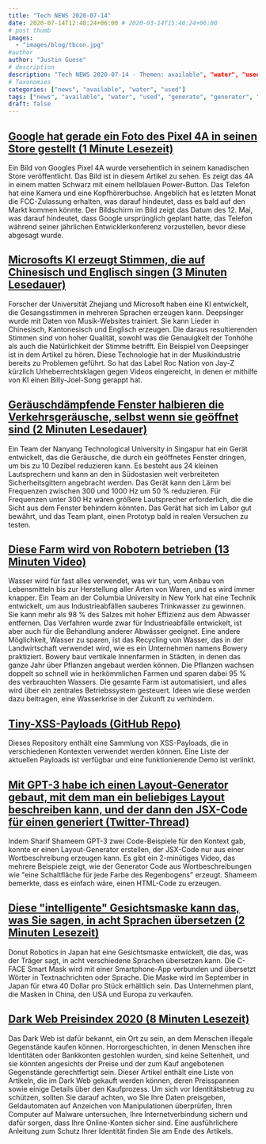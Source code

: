 ```yaml
---
title: "Tech NEWS 2020-07-14"
date: 2020-07-14T12:40:24+06:00 # 2020-03-14T15:40:24+06:00
# post thumb
images:
  - "images/blog/tbcon.jpg"
#author
author: "Justin Guese"
# description
description: "Tech NEWS 2020-07-14 - Themen: available", "water", "used"
# Taxonomies
categories: ["news", "available", "water", "used"]
tags: ["news", "available", "water", "used", "generate", "generator", "code"]
draft: false
---
```


## [Google hat gerade ein Foto des Pixel 4A in seinen Store gestellt (1 Minute Lesezeit)](https://www.theverge.com/2020/7/13/21322656/google-pixel-4a-official-photo-leak-store/1/010001734ccfebdb-5e42bd0f-489f-4dcb-8826-0a67f23a2fef-000000/uQt5P3rX4LPNJUCSKqXcegB-BBwW7BVW6fMQLDkg_0U=149)

 Ein Bild von Googles Pixel 4A wurde versehentlich in seinem kanadischen Store veröffentlicht. Das Bild ist in diesem Artikel zu sehen. Es zeigt das 4A in einem matten Schwarz mit einem hellblauen Power-Button. Das Telefon hat eine Kamera und eine Kopfhörerbuchse. Angeblich hat es letzten Monat die FCC-Zulassung erhalten, was darauf hindeutet, dass es bald auf den Markt kommen könnte. Der Bildschirm im Bild zeigt das Datum des 12. Mai, was darauf hindeutet, dass Google ursprünglich geplant hatte, das Telefon während seiner jährlichen Entwicklerkonferenz vorzustellen, bevor diese abgesagt wurde.

## [Microsofts KI erzeugt Stimmen, die auf Chinesisch und Englisch singen (3 Minuten Lesedauer)](https://venturebeat.com/2020/07/13/microsofts-ai-generates-voices-that-sing-in-chinese-and-english//1/010001734ccfebdb-5e42bd0f-489f-4dcb-8826-0a67f23a2fef-000000/pvbPiRNNluleKkY7wnd1ary5s5_aQp1i8V2gP6udpIo=149)

 Forscher der Universität Zhejiang und Microsoft haben eine KI entwickelt, die Gesangsstimmen in mehreren Sprachen erzeugen kann. Deepsinger wurde mit Daten von Musik-Websites trainiert. Sie kann Lieder in Chinesisch, Kantonesisch und Englisch erzeugen. Die daraus resultierenden Stimmen sind von hoher Qualität, sowohl was die Genauigkeit der Tonhöhe als auch die Natürlichkeit der Stimme betrifft. Ein Beispiel von Deepsinger ist in dem Artikel zu hören. Diese Technologie hat in der Musikindustrie bereits zu Problemen geführt. So hat das Label Roc Nation von Jay-Z kürzlich Urheberrechtsklagen gegen Videos eingereicht, in denen er mithilfe von KI einen Billy-Joel-Song gerappt hat.

## [Geräuschdämpfende Fenster halbieren die Verkehrsgeräusche, selbst wenn sie geöffnet sind (2 Minuten Lesedauer)](https://www.newscientist.com/article/2248486-noise-cancelling-windows-halve-traffic-sounds-even-when-theyre-open//1/010001734ccfebdb-5e42bd0f-489f-4dcb-8826-0a67f23a2fef-000000/E_SzKyAneqbD49f-4uf1S6-M0nccufXqgp_EliGx5jE=149)

 Ein Team der Nanyang Technological University in Singapur hat ein Gerät entwickelt, das die Geräusche, die durch ein geöffnetes Fenster dringen, um bis zu 10 Dezibel reduzieren kann. Es besteht aus 24 kleinen Lautsprechern und kann an den in Südostasien weit verbreiteten Sicherheitsgittern angebracht werden. Das Gerät kann den Lärm bei Frequenzen zwischen 300 und 1000 Hz um 50 % reduzieren. Für Frequenzen unter 300 Hz wären größere Lautsprecher erforderlich, die die Sicht aus dem Fenster behindern könnten. Das Gerät hat sich im Labor gut bewährt, und das Team plant, einen Prototyp bald in realen Versuchen zu testen.

## [Diese Farm wird von Robotern betrieben (13 Minuten Video)](https://www.youtube.com/watch?v=8A4Smye80Lw&feature=youtu.be/1/010001734ccfebdb-5e42bd0f-489f-4dcb-8826-0a67f23a2fef-000000/5hxkXnDX9XvVci15TTEu-GSx5RvFADETSibx_VW90Zg=149)

 Wasser wird für fast alles verwendet, was wir tun, vom Anbau von Lebensmitteln bis zur Herstellung aller Arten von Waren, und es wird immer knapper. Ein Team an der Columbia University in New York hat eine Technik entwickelt, um aus Industrieabfällen sauberes Trinkwasser zu gewinnen. Sie kann mehr als 98 % des Salzes mit hoher Effizienz aus dem Abwasser entfernen. Das Verfahren wurde zwar für Industrieabfälle entwickelt, ist aber auch für die Behandlung anderer Abwässer geeignet. Eine andere Möglichkeit, Wasser zu sparen, ist das Recycling von Wasser, das in der Landwirtschaft verwendet wird, wie es ein Unternehmen namens Bowery praktiziert. Bowery baut vertikale Innenfarmen in Städten, in denen das ganze Jahr über Pflanzen angebaut werden können. Die Pflanzen wachsen doppelt so schnell wie in herkömmlichen Farmen und sparen dabei 95 % des verbrauchten Wassers. Die gesamte Farm ist automatisiert, und alles wird über ein zentrales Betriebssystem gesteuert. Ideen wie diese werden dazu beitragen, eine Wasserkrise in der Zukunft zu verhindern.

## [Tiny-XSS-Payloads (GitHub Repo)](https://github.com/terjanq/Tiny-XSS-Payloads/1/010001734ccfebdb-5e42bd0f-489f-4dcb-8826-0a67f23a2fef-000000/1ClEZ3EYSSBat9wZ0ONH-I9USQMNV-yaEJkbU7VfRzg=149)

 Dieses Repository enthält eine Sammlung von XSS-Payloads, die in verschiedenen Kontexten verwendet werden können. Eine Liste der aktuellen Payloads ist verfügbar und eine funktionierende Demo ist verlinkt.

## [Mit GPT-3 habe ich einen Layout-Generator gebaut, mit dem man ein beliebiges Layout beschreiben kann, und der dann den JSX-Code für einen generiert (Twitter-Thread)](https://twitter.com/sharifshameem/status/1282676454690451457/1/010001734ccfebdb-5e42bd0f-489f-4dcb-8826-0a67f23a2fef-000000/Wi0uCb0sNTToIeR5eDT1pYXidm2axVx6Gl3hcPrPPoQ=149)

 Indem Sharif Shameem GPT-3 zwei Code-Beispiele für den Kontext gab, konnte er einen Layout-Generator erstellen, der JSX-Code nur aus einer Wortbeschreibung erzeugen kann. Es gibt ein 2-minütiges Video, das mehrere Beispiele zeigt, wie der Generator Code aus Wortbeschreibungen wie "eine Schaltfläche für jede Farbe des Regenbogens" erzeugt. Shameem bemerkte, dass es einfach wäre, einen HTML-Code zu erzeugen.

## [Diese "intelligente" Gesichtsmaske kann das, was Sie sagen, in acht Sprachen übersetzen (2 Minuten Lesezeit)](https://www.standard.co.uk/lifestyle/travel/travel-news/c-face-smart-mask-buy-translate-a4495066.html/1/010001734ccfebdb-5e42bd0f-489f-4dcb-8826-0a67f23a2fef-000000/nwcPkFeo1-nVLJGuu-hUWizdDcxN56ERR55XvYkL61E=149)

 Donut Robotics in Japan hat eine Gesichtsmaske entwickelt, die das, was der Träger sagt, in acht verschiedene Sprachen übersetzen kann. Die C-FACE Smart Mask wird mit einer Smartphone-App verbunden und übersetzt Wörter in Textnachrichten oder Sprache. Die Maske wird im September in Japan für etwa 40 Dollar pro Stück erhältlich sein. Das Unternehmen plant, die Masken in China, den USA und Europa zu verkaufen.

## [Dark Web Preisindex 2020 (8 Minuten Lesezeit)](https://www.privacyaffairs.com/dark-web-price-index-2020//1/010001734ccfebdb-5e42bd0f-489f-4dcb-8826-0a67f23a2fef-000000/ogQicHGrL8Bncljdrt-iDupbo1S8-O-9RQwKXuM0mLo=149)

 Das Dark Web ist dafür bekannt, ein Ort zu sein, an dem Menschen illegale Gegenstände kaufen können. Horrorgeschichten, in denen Menschen ihre Identitäten oder Bankkonten gestohlen wurden, sind keine Seltenheit, und sie könnten angesichts der Preise und der zum Kauf angebotenen Gegenstände gerechtfertigt sein. Dieser Artikel enthält eine Liste von Artikeln, die im Dark Web gekauft werden können, deren Preisspannen sowie einige Details über den Kaufprozess. Um sich vor Identitätsbetrug zu schützen, sollten Sie darauf achten, wo Sie Ihre Daten preisgeben, Geldautomaten auf Anzeichen von Manipulationen überprüfen, Ihren Computer auf Malware untersuchen, Ihre Internetverbindung sichern und dafür sorgen, dass Ihre Online-Konten sicher sind. Eine ausführlichere Anleitung zum Schutz Ihrer Identität finden Sie am Ende des Artikels.

